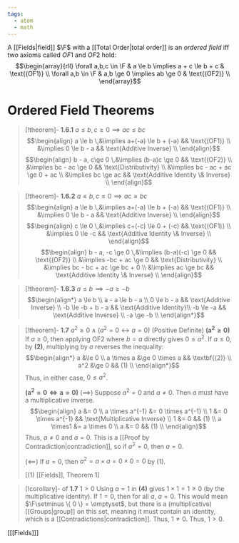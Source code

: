 ```yaml
---
tags:
  - atom
  - math
---
```

A [[Fields|field]] $\F$ with a [[Total Order|total order]] is an *ordered field* iff two axioms called $OF1$ and $OF2$ hold:
$$\begin{array}{rll}
	\forall a,b,c \in \F & a \le b \implies a + c \le b + c & \text{(OF1)} \\
	\forall a,b \in \F & a,b \ge 0 \implies ab \ge 0 & \text{(OF2)} \\
\end{array}$$
# Ordered Field Theorems 
> [!theorem]- **1.6.1** $a \le b, c \ge 0 \implies ac \le bc$
> $$\begin{align}
> 	a \le b \,&\implies a+(-a) \le b + (-a) && \text{(OF1)} \\
> 	&\implies 0 \le b - a && \text{Additive Inverse} \\
> \end{align}$$
> $$\begin{align}
> 	b - a, c\ge 0 \,&\implies (b-a)c \ge 0 && \text{(OF2)} \\
> 	&\implies bc - ac \ge 0 && \text{Distributivity} \\
> 	&\implies bc - ac + ac \ge 0 + ac  \\
> 	&\implies bc \ge ac && \text{Additive Identity \& Inverse} \\
> \end{align}$$

> [!theorem]- **1.6.2** $a \le b, c \le 0 \implies ac \ge bc$
> $$\begin{align}
> 	a \le b \,&\implies a+(-a) \le b + (-a) && \text{(OF1)} \\
> 	&\implies 0 \le b - a && \text{Additive Inverse} \\
> \end{align}$$
> $$\begin{align}
> 	c \le 0 \,&\implies c+(-c) \le 0 + (-c) && \text{(OF1)} \\
> 	&\implies 0 \le -c && \text{Additive Identity \& Inverse} \\
> \end{align}$$
> $$\begin{align}
> 	b - a, -c \ge 0  \,&\implies (b-a)(-c) \ge 0 && \text{(OF2)} \\
> 	&\implies -bc + ac \ge 0 && \text{Distributivity} \\
> 	&\implies bc - bc + ac \ge bc + 0 \\
> 	&\implies ac \ge bc && \text{Additive Identity \& Inverse} \\
> \end{align}$$

>[!theorem]- **1.6.3** $a \le b \implies -a \ge -b$
> $$\begin{align*}
> 	a \le b \\
> 	a - a \le b - a \\
> 	0 \le b - a && \text{Additive Inverse} \\
> 	-b \le -b + b - a && \text{Additive Identity}\\
> 	-b \le -a && \text{Additive Inverse} \\
> 	-a \ge -b \\
> \end{align*}$$

> [!theorem]- **1.7** $a^2 \ge 0 \land \left( a^2 = 0 \leftrightarrow a= 0 \right)$ (Positive Definite)
> $\mathbf{\left( a^2 \ge 0 \right)}$
> If $a \ge 0$, then applying $\text{OF2}$ where $b=a$ directly gives $0 \le a^2$.
> If $a \le 0$, by **(2)**, multiplying by $a$ reverses the inequality:
> $$\begin{align*}
> 	a &\le 0 \\
> 	a \times a &\ge 0 \times a && \textbf{(2)} \\
> 	a^2 &\ge 0 && (1) \\
> \end{align*}$$
> Thus, in either case, $0 \le a^2$.
> 
> $\mathbf{\left( a^2 = 0 \iff a = 0 \right)}$
> $(\implies)$
> Suppose $a^2 = 0$ and $a \ne 0$. Then $a$ must have a multiplicative inverse.
> $$\begin{align}
> 	a &= 0 \\
> 	a \times a^{-1} &= 0 \times a^{-1} \\
> 	1 &= 0 \times a^{-1} && \text{Multiplicative Inverse} \\
> 	1 &= 0 && (1) \\
> 	a \times1 &= a \times 0 \\
> 	a &= 0 && (1) \\
> \end{align}$$
> Thus, $a \ne 0$ and $a = 0$. This is a [[Proof by Contradiction|contradiction]], so if $a^2 = 0$, then $a = 0$.
> 
> $\left( \impliedby \right)$
> If $a = 0$, then $a^2 = a \times a = 0 \times 0 = 0$ by $(1)$.
> 
> \[$(1)$ [[Fields]], Theorem 1\]

> [!corollary]- of **1.7** $1 > 0$
> Using $a = 1$ in $\mathbf{(4)}$ gives $1 \times 1 = 1 \ge 0$ (by the multiplicative identity).
> If $1 = 0$, then for all $a$, $a = 0$. This would mean $\F\setminus \{ 0 \} = \emptyset$, but there is a (multiplicative) [[Groups|group]] on this set, meaning it must contain an identity, which is a [[Contradictions|contradiction]]. Thus, $1 \ne 0$.
> Thus, $1 > 0$.

\[[[Fields]]\]